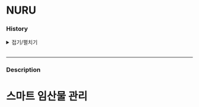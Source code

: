 # NURU

### History

<details>
<summary>접기/펼치기</summary><br>

`2022.07.04`  
- Init Project


`2022.07.05`  
- ListAdapter 적용 
- 리스너 제거
- #4 이슈 발생


`2022.07.06`  
- 사용자 토큰 register 위치 변경(회원가입)
- 코루틴 적용
- CommunityContents 수정
- Viewpager ListAdapter 적용


`2022.07.07`  
- 구글 로그인 문제(admin , farmer) 해결
- 회원탈퇴 기능 추가
- 구글 로그아웃 에러 해결
- Init Refactoring
- Code Convention 적용

`2022.07.08`  
- 데이터 바인딩 작업중
- 회원 탈퇴 이슈 발생 (Github Issue #7)

`2022.07.08`  
- Activity data biding 다 끝냄
- Comments adapter 데이터 바인딩
- CommunityContent ViewModel , ViewModel Factory, Repository 추가

`2022.07.11`  
- communityContents 내부 내용 수정 , 농장 추가 및 삭제 -> onActivityResult로 내용 업데이트
- RecyclerView안에서 터치 이벤트 binding 해제
- Fragment databinding 끝
- onActivityResult로 글쓰면 update
- Community 삭제시 댓글collection도 같이 삭제
- 삭제된 커뮤니티 글 접근 block

`2022.07.12`  
- 회원탈퇴 service+broadCast로 구동, 탈퇴 후 firebase 삭제
- Adapter databinding

`2022.07.13`  
- Community 안에 있는 액티비티를 db접근 로직 분리
- SignupFragment Refactoring 완료
- LoginFragment Refactoring 완료(Google Login 부분 제외)
- View, ViewModel, Repository 분리
- Coroutine 적용

`2022.07.14`  
- SettingFragment Refactoring 완료  
- MyPageFragment Refactoring 완료
- Coroutine 적용
- View, ViewModel, Repository 분리
- EditCommunity activity 와 add community activity 병합
- Activity db 접근 로직 viewMode ,repository로 이전

`2022.07.15`  
- CommunityFragment 부분 Paging3 적용
- LoginFragment, SettingFragment, CheckTypeGoogleFragment Refactoring 완료
- Coroutine 적용
- View, ViewModel, Repository 분리
- MVVM 패턴 적용
- Issue #10, #14 해결 -> 인증서 문제 (SHA-1)

</details><br>  

--- 

### Description

스마트 임산물 관리  
=======
